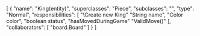 [
  {
    "name": "King(entity)",
    "superclasses": "Piece",
    "subclasses": "",
    "type": "Normal",
    "responsibilities": [
      "\\Create new King"
      "String name",
      "Color color",
      "boolean status",
      "hasMovedDuringGame" 
      "ValidMove()"
    ],
    "collaborators": [
      "board.Board"
    ]
  }
]